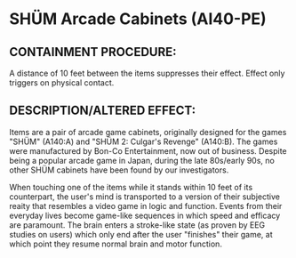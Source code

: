 # SHÜM Arcade Cabinets (AI40-PE)

## CONTAINMENT PROCEDURE:

A distance of 10 feet between the items suppresses their effect. Effect only triggers on physical contact.

## DESCRIPTION/ALTERED EFFECT:

Items are a pair of arcade game cabinets, originally designed for the games "SHÜM" (A140:A) and "SHÜM 2: Culgar's Revenge" (A140:B). The games were manufactured by Bon-Co Entertainment, now out of business. Despite being a popular arcade game in Japan, during the late 80s/early 90s, no other SHÜM cabinets have been found by our investigators.

When touching one of the items while it stands within 10 feet of its counterpart, the user's mind is transported to a version of their subjective reaity that resembles a video game in logic and function. Events from their everyday lives become game-like sequences in which speed and efficacy are paramount. The brain enters a stroke-like state (as proven by EEG studies on users) which only end after the user "finishes" their game, at which point they resume normal brain and motor function.
